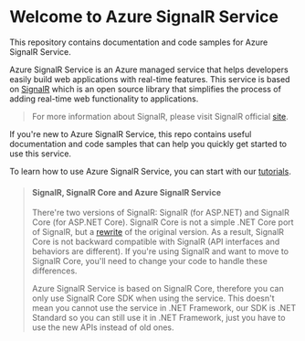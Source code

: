 # Welcome to Azure SignalR Service

This repository contains documentation and code samples for Azure SignalR Service.

Azure SignalR Service is an Azure managed service that helps developers easily build web applications with real-time features. This service is based on [SignalR](https://github.com/aspnet/SignalR) which is an open source library that simplifies the process of adding real-time web functionality to applications.

> For more information about SignalR, please visit SignalR official [site](https://www.asp.net/signalr).

If you're new to Azure SignalR Service, this repo contains useful documentation and code samples that can help you quickly get started to use this service.

To learn how to use Azure SignalR Service, you can start with our [tutorials](tutorials/).

> #### SignalR, SignalR Core and Azure SignalR Service
> There're two versions of SignalR: SignalR (for ASP.NET) and SignalR Core (for ASP.NET Core). SignalR Core is not a simple .NET Core port of SignalR, but a [rewrite](https://blogs.msdn.microsoft.com/webdev/2017/09/14/announcing-signalr-for-asp-net-core-2-0/) of the original version.
> As a result, SignalR Core is not backward compatible with SignalR (API interfaces and behaviors are different). If you're using SignalR and want to move to SignalR Core, you'll need to change your code to handle these differences.
>
> Azure SignalR Service is based on SignalR Core, therefore you can only use SignalR Core SDK when using the service.
> This doesn't mean you cannot use the service in .NET Framework, our SDK is .NET Standard so you can still use it in .NET Framework, just you have to use the new APIs instead of old ones.
